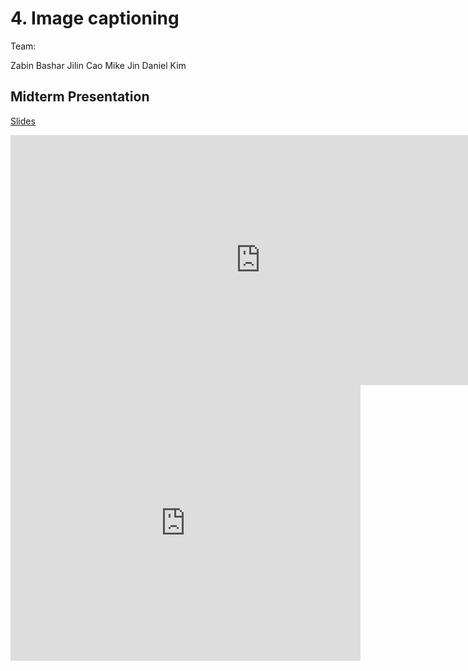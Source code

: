 # 4. Image captioning

Team:

Zabin Bashar
Jilin Cao
Mike Jin
Daniel Kim

## Midterm Presentation

[Slides](midterm/4.pptx)

<center><iframe src="http://docs.google.com/gview?url=http://courses.d2l.ai/berkeley-stat-157/projects/midterm/4.pptx&embedded=true"
    style="width:800px; height:400px;" frameborder="0"></iframe></center>

<center><iframe width="560" height="441" src="https://www.youtube.com/embed/2I1Jn9GEWEE" frameborder="0" allowfullscreen></iframe></center>
